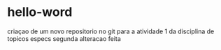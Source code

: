 # hello-word
criaçao de um novo repositorio no git para a atividade 1 da disciplina de topicos especs
segunda alteracao feita
